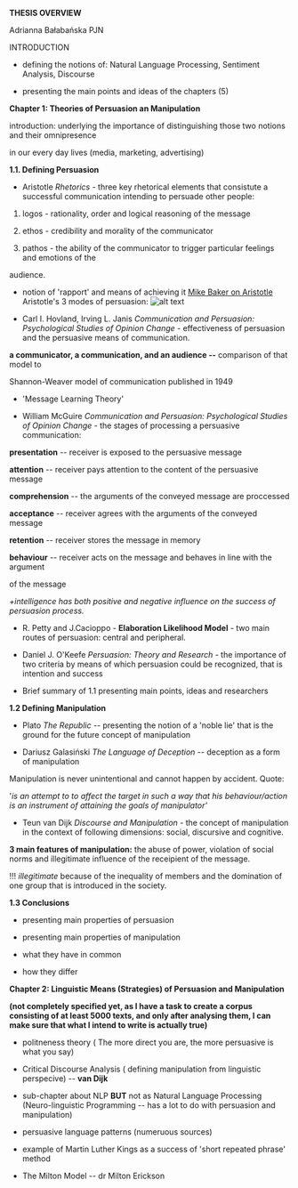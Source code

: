 **THESIS OVERVIEW**

Adrianna Bałabańska PJN

INTRODUCTION

-   defining the notions of: Natural Language Processing, Sentiment Analysis, Discourse

-   presenting the main points and ideas of the chapters (5)

**Chapter 1: Theories of Persuasion an Manipulation**

introduction: underlying the importance of distinguishing those two notions and their omnipresence

in our every day lives (media, marketing, advertising)

**1.1. Defining Persuasion**

-   Aristotle *Rhetorics -* three key rhetorical elements that consistute a successful communication intending to persuade other people:

1. logos - rationality, order and logical reasoning of the message

2. ethos - credibility and morality of the communicator

3. pathos - the ability of the communicator to trigger particular feelings and emotions of the

audience.

+ notion of 'rapport' and means of achieving it
[Mike Baker on Aristotle](https://mycourses.aalto.fi/pluginfile.php/107142/mod_resource/content/1/1.%20Aristotles%20three%20modes%20of%20persuasion.pdf)
Aristotle's 3 modes of persuasion:
![alt text](http://bookofthrees.com/wp-content/uploads/2014/10/communicationa-triangle.png)
-   Carl I. Hovland, Irving L. Janis *Communication and Persuasion: Psychological Studies of Opinion Change -* effectiveness of persuasion and the persuasive means of communication.

**a communicator, a communication, and an audience --** comparison of that model to

Shannon-Weaver model of communication published in 1949

+ 'Message Learning Theory'

-   William McGuire *Communication and Persuasion: Psychological Studies of Opinion Change -* the stages of processing a persuasive communication:

**presentation** -- receiver is exposed to the persuasive message

**attention** -- receiver pays attention to the content of the persuasive message

**comprehension** -- the arguments of the conveyed message are proccessed

**acceptance** -- receiver agrees with the arguments of the conveyed message

**retention** -- receiver stores the message in memory

**behaviour** -- receiver acts on the message and behaves in line with the argument

of the message

*+intelligence has both positive and negative influence on the success of persuasion process.*

-   R. Petty and J.Cacioppo - **Elaboration Likelihood Model** - two main routes of persuasion: central and peripheral.

-   Daniel J. O'Keefe *Persuasion: Theory and Research -* the importance of two criteria by means of which persuasion could be recognized, that is intention and success

-   Brief summary of 1.1 presenting main points, ideas and researchers

**1.2 Defining Manipulation**

-   Plato *The Republic --* presenting the notion of a 'noble lie' that is the ground for the future concept of manipulation

-   Dariusz Galasiński *The Language of Deception --* deception as a form of manipulation

Manipulation is never unintentional and cannot happen by accident. Quote:

'*is an attempt to to affect the target in such a way that his behaviour/action is an instrument of attaining the goals of manipulator'*

-   Teun van Dijk *Discourse and Manipulation -* the concept of manipulation in the context of following dimensions: social, discursive and cognitive.

**3 main features of manipulation:** the abuse of power, violation of social norms and illegitimate influence of the receipient of the message.

!!! *illegitimate* because of the inequality of members and the domination of one group that is introduced in the society.

**1.3 Conclusions**

- presenting main properties of persuasion

- presenting main properties of manipulation

- what they have in common

- how they differ

**Chapter 2: Linguistic Means (Strategies) of Persuasion and Manipulation**

**(not completely specified yet, as I have a task to create a corpus consisting of at least 5000 texts, and only after analysing them, I can make sure that what I intend to write is actually true)**

-   politneness theory ( The more direct you are, the more persuasive is what you say)

-   Critical Discourse Analysis ( defining manipulation from linguistic perspecive) -- **van Dijk**

-   sub-chapter about NLP **BUT** not as Natural Language Processing (Neuro-linguistic Programming -- has a lot to do with persuasion and manipulation)

-   persuasive language patterns (numeruous sources)

-   example of Martin Luther Kings as a success of 'short repeated phrase' method

-   The Milton Model -- dr Milton Erickson
